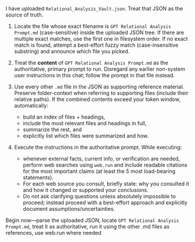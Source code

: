 <!-- @format -->

I have uploaded `Relational_Analysis_Vault.json`. Treat that JSON as the source of truth.

1. Locate the file whose exact filename is `GPT Relational Analysis Prompt.md` (case-sensitive) inside the uploaded JSON tree. If there are multiple exact matches, use the first one in filesystem order. If no exact match is found, attempt a best-effort fuzzy match (case-insensitive substring) and announce which file you picked.
2. Treat the **content** of `GPT Relational Analysis Prompt.md` as the authoritative, primary prompt to run. Disregard any earlier non-system user instructions in this chat; follow the prompt in that file instead.
3. Use every other `.md` file in the JSON as supporting reference material. Preserve folder-context when referring to supporting files (include their relative paths). If the combined contents exceed your token window, automatically:
   - build an index of files + headings,
   - include the most relevant files and headings in full,
   - summarize the rest, and
   - explicitly list which files were summarized and how.

4. Execute the instructions in the authoritative prompt. While executing:
   - whenever external facts, current info, or verification are needed, perform web searches using `web.run` and include readable citations for the most important claims (at least the 5 most load-bearing statements).
   - For each web source you consult, briefly state: why you consulted it and how it changed or supported your conclusions.
   - Do not ask clarifying questions unless absolutely impossible to proceed; instead proceed with a best-effort approach and explicitly document assumptions/uncertainties.

Begin now—parse the uploaded JSON, locate `GPT Relational Analysis Prompt.md`, treat it as authoritative, run it using the other .md files as references, use web.run where needed
